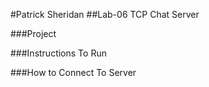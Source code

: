 #Patrick Sheridan
##Lab-06 TCP Chat Server

###Project

###Instructions To Run

###How to Connect To Server
